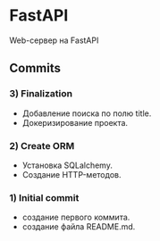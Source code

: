 # FastAPI
Web-сервер на FastAPI

## Commits
### 3) Finalization
- Добавление поиска по полю title.
- Докеризирование проекта.

### 2) Create ORM
- Установка SQLalchemy.
- Создание HTTP-методов.

### 1) Initial commit
- создание первого коммита.
- создание файла README.md.

